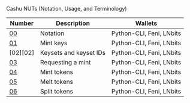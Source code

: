 Cashu NUTs (Notation, Usage, and Terminology)


| Number   | Description                                                 | Wallets |
|----------|-------------------------------------------------------------|---------|
| [00][00] | Notation                           | Python-CLI, Feni, LNbits
| [01][01] | Mint keys                           | Python-CLI, Feni, LNbits
| [02][02] | Keysets and keyset IDs                           | Python-CLI, Feni, LNbits
| [03][03] | Requesting a mint                           | Python-CLI, Feni, LNbits
| [04][04] | Mint tokens                           | Python-CLI, Feni, LNbits
| [05][05] | Melt tokens                           | Python-CLI, Feni, LNbits
| [06][06] | Split tokens                           | Python-CLI, Feni, LNbits



[00]: 00.md
[01]: 02.md
[03]: 03.md
[04]: 04.md
[05]: 05.md
[06]: 06.md
[07]: 07.md
[08]: 08.md
[09]: 09.md
[10]: 10.md
[11]: 11.md
[12]: 12.md
[13]: 13.md
[14]: 14.md
[15]: 15.md
[16]: 16.md
[17]: 17.md
[18]: 18.md
[19]: 19.md
[20]: 20.md